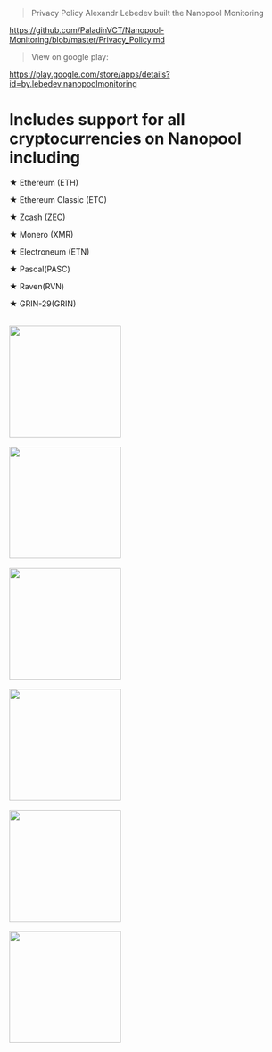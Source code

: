 


>Privacy Policy Alexandr Lebedev built the Nanopool Monitoring

https://github.com/PaladinVCT/Nanopool-Monitoring/blob/master/Privacy_Policy.md

>View on google play:

https://play.google.com/store/apps/details?id=by.lebedev.nanopoolmonitoring


# Includes support for all cryptocurrencies on Nanopool including

★ Ethereum (ETH)

★ Ethereum Classic (ETC)

★ Zcash (ZEC)

★ Monero (XMR)

★ Electroneum (ETN)

★ Pascal(PASC)

★ Raven(RVN)

★ GRIN-29(GRIN)

<br>
<img height = "200" src= https://github.com/PaladinVCT/Nanopool-Monitoring/blob/master/screen/screenshot_2019-04-27-00-06-45-569_by.lebedev.nanopoolmonitoring.png />
<br> 

<br>
<img height = "200" src= https://github.com/PaladinVCT/Nanopool-Monitoring/blob/master/screen/screenshot_2019-04-27-00-07-02-587_by.lebedev.nanopoolmonitoring.png />
<br>

<br>
<img height = "200" src= https://github.com/PaladinVCT/Nanopool-Monitoring/blob/master/screen/screenshot_2019-04-27-00-07-07-415_by.lebedev.nanopoolmonitoring.png />
<br>

<br>
<img height = "200" src= https://github.com/PaladinVCT/Nanopool-Monitoring/blob/master/screen/screenshot_2019-04-27-00-07-14-043_by.lebedev.nanopoolmonitoring.png/>
<br>

<br>
<img height = "200" src= https://github.com/PaladinVCT/Nanopool-Monitoring/blob/master/screen/screenshot_2019-04-27-00-07-20-353_by.lebedev.nanopoolmonitoring.png />
<br>

<br>
<img height = "200" src= https://github.com/PaladinVCT/Nanopool-Monitoring/blob/master/screen/screenshot_2019-04-27-00-07-26-247_by.lebedev.nanopoolmonitoring.png />
<br>


